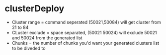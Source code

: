 # clusterDeploy

- Cluster range = command seperated (50021,50084) will get cluster from 21 to 84
- CLuster exclude = space separated, (50021 50024) will exclude 50021 and 50024 from the generated list
- Chunks = the number of chunks you'd want your generated clusters list to be diveded to
